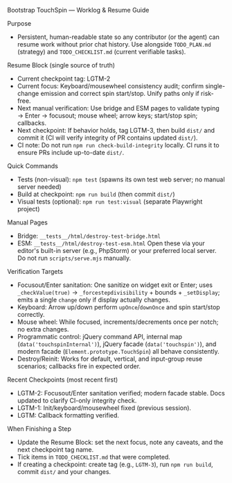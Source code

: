 Bootstrap TouchSpin — Worklog & Resume Guide

Purpose
- Persistent, human-readable state so any contributor (or the agent) can resume work without prior chat history. Use alongside `TODO_PLAN.md` (strategy) and `TODO_CHECKLIST.md` (current verifiable tasks).

Resume Block (single source of truth)
- Current checkpoint tag: LGTM-2
- Current focus: Keyboard/mousewheel consistency audit; confirm single-change emission and correct spin start/stop. Unify paths only if risk-free.
- Next manual verification: Use bridge and ESM pages to validate typing → Enter → focusout; mouse wheel; arrow keys; start/stop spin; callbacks.
- Next checkpoint: If behavior holds, tag LGTM-3, then build `dist/` and commit it (CI will verify integrity of PR contains updated `dist/`).
- CI note: Do not run `npm run check-build-integrity` locally. CI runs it to ensure PRs include up-to-date `dist/`.

Quick Commands
- Tests (non-visual): `npm test` (spawns its own test web server; no manual server needed)
- Build at checkpoint: `npm run build` (then commit `dist/`)
- Visual tests (optional): `npm run test:visual` (separate Playwright project)

Manual Pages
- Bridge: `__tests__/html/destroy-test-bridge.html`
- ESM: `__tests__/html/destroy-test-esm.html`
  Open these via your editor's built-in server (e.g., PhpStorm) or your preferred local server. Do not run `scripts/serve.mjs` manually.

Verification Targets
- Focusout/Enter sanitation: One sanitize on widget exit or Enter; uses `_checkValue(true)` → `_forcestepdivisibility` + bounds + `_setDisplay`; emits a single `change` only if display actually changes.
- Keyboard: Arrow up/down perform `upOnce`/`downOnce` and spin start/stop correctly.
- Mouse wheel: While focused, increments/decrements once per notch; no extra changes.
- Programmatic control: jQuery command API, internal map (`data('touchspinInternal')`), jQuery facade (`data('touchspin')`), and modern facade (`Element.prototype.TouchSpin`) all behave consistently.
- Destroy/Reinit: Works for default, vertical, and input-group reuse scenarios; callbacks fire in expected order.

Recent Checkpoints (most recent first)
- LGTM-2: Focusout/Enter sanitation verified; modern facade stable. Docs updated to clarify CI-only integrity check.
- LGTM-1: Init/keyboard/mousewheel fixed (previous session).
- LGTM: Callback formatting verified.

When Finishing a Step
- Update the Resume Block: set the next focus, note any caveats, and the next checkpoint tag name.
- Tick items in `TODO_CHECKLIST.md` that were completed.
- If creating a checkpoint: create tag (e.g., `LGTM-3`), run `npm run build`, commit `dist/` and your changes.
